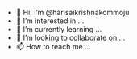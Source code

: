 - 👋 Hi, I’m @harisaikrishnakommoju
- 👀 I’m interested in ...
- 🌱 I’m currently learning ...
- 💞️ I’m looking to collaborate on ...
- 📫 How to reach me ...

<!---
harisaikrishnakommoju/harisaikrishnakommoju is a ✨ special ✨ repository because its `README.md` (this file) appears on your GitHub profile.
You can click the Preview link to take a look at your changes.
--->
